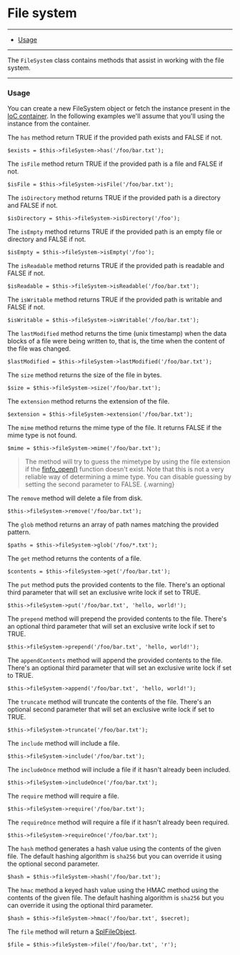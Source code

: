 # File system

--------------------------------------------------------

* [Usage](#usage)

--------------------------------------------------------

The `FileSystem` class contains methods that assist in working with the file system.

--------------------------------------------------------

<a id="usage"></a>

### Usage

You can create a new FileSystem object or fetch the instance present in the [IoC container](:base_url:/docs/:version:/getting-started:dependency-injection). In the following examples we'll assume that you'll using the instance from the container.

The `has` method return TRUE if the provided path exists and FALSE if not.

```
$exists = $this->fileSystem->has('/foo/bar.txt');
```

The `isFile` method return TRUE if the provided path is a file and FALSE if not.

```
$isFile = $this->fileSystem->isFile('/foo/bar.txt');
```

The `isDirectory` method returns TRUE if the provided path is a directory and FALSE if not.

```
$isDirectory = $this->fileSystem->isDirectory('/foo');
```

The `isEmpty` method returns TRUE if the provided path is an empty file or directory and FALSE if not.

```
$isEmpty = $this->fileSystem->isEmpty('/foo');
```

The `isReadable` method returns TRUE if the provided path is readable and FALSE if not.

```
$isReadable = $this->fileSystem->isReadable('/foo/bar.txt');
```

The `isWritable` method returns TRUE if the provided path is writable and FALSE if not.

```
$isWritable = $this->fileSystem->isWritable('/foo/bar.txt');
```

The `lastModified` method returns the time (unix timestamp) when the data blocks of a file were being written to, that is, the time when the content of the file was changed.

```
$lastModified = $this->fileSystem->lastModified('/foo/bar.txt');
```

The `size` method returns the size of the file in bytes.

```
$size = $this->fileSystem->size('/foo/bar.txt');
```

The `extension` method returns the extension of the file.

```
$extension = $this->fileSystem->extension('/foo/bar.txt');
```

The `mime` method returns the mime type of the file.  It returns FALSE if the mime type is not found.

```
$mime = $this->fileSystem->mime('/foo/bar.txt');
```

> The method will try to guess the mimetype by using the file extension if the [finfo_open()](http://php.net/manual/en/function.finfo-open.php) function doesn't exist. Note that this is not a very reliable way of determining a mime type. You can disable guessing by setting the second parameter to FALSE.
{.warning}

The `remove` method will delete a file from disk.

```
$this->fileSystem->remove('/foo/bar.txt');
```

The `glob` method returns an array of path names matching the provided pattern.

```
$paths = $this->fileSystem->glob('/foo/*.txt');
```

The `get` method returns the contents of a file.

```
$contents = $this->fileSystem->get('/foo/bar.txt');
```

The `put` method puts the provided contents to the file. There's an optional third parameter that will set an exclusive write lock if set to TRUE.

```
$this->fileSystem->put('/foo/bar.txt', 'hello, world!');
```

The `prepend` method will prepend the provided contents to the file. There's an optional third parameter that will set an exclusive write lock if set to TRUE.

```
$this->fileSystem->prepend('/foo/bar.txt', 'hello, world!');
```

The `appendContents` method will append the provided contents to the file. There's an optional third parameter that will set an exclusive write lock if set to TRUE.

```
$this->fileSystem->append('/foo/bar.txt', 'hello, world!');
```

The `truncate` method will truncate the contents of the file. There's an optional second parameter that will set an exclusive write lock if set to TRUE.

```
$this->fileSystem->truncate('/foo/bar.txt');
```

The `include` method will include a file.

```
$this->fileSystem->include('/foo/bar.txt');
```

The `includeOnce` method will include a file if it hasn't already been included.

```
$this->fileSystem->includeOnce('/foo/bar.txt');
```

The `require` method will require a file.

```
$this->fileSystem->require('/foo/bar.txt');
```

The `requireOnce` method will require a file if it hasn't already been required.

```
$this->fileSystem->requireOnce('/foo/bar.txt');
```

The `hash` method generates a hash value using the contents of the given file. The default hashing algorithm is `sha256` but you can override it using the optional second parameter.

```
$hash = $this->fileSystem->hash('/foo/bar.txt');
```

The `hmac` method a keyed hash value using the HMAC method using the contents of the given file. The default hashing algorithm is `sha256` but you can override it using the optional third parameter.

```
$hash = $this->fileSystem->hmac('/foo/bar.txt', $secret);
```

The `file` method will return a [SplFileObject](http://php.net/manual/en/class.splfileobject.php).

```
$file = $this->fileSystem->file('/foo/bar.txt', 'r');
```
